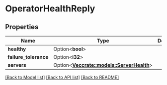 # OperatorHealthReply

## Properties

Name | Type | Description | Notes
------------ | ------------- | ------------- | -------------
**healthy** | Option<**bool**> |  | [optional]
**failure_tolerance** | Option<**i32**> |  | [optional]
**servers** | Option<[**Vec<crate::models::ServerHealth>**](ServerHealth.md)> |  | [optional]

[[Back to Model list]](../README.md#documentation-for-models) [[Back to API list]](../README.md#documentation-for-api-endpoints) [[Back to README]](../README.md)


